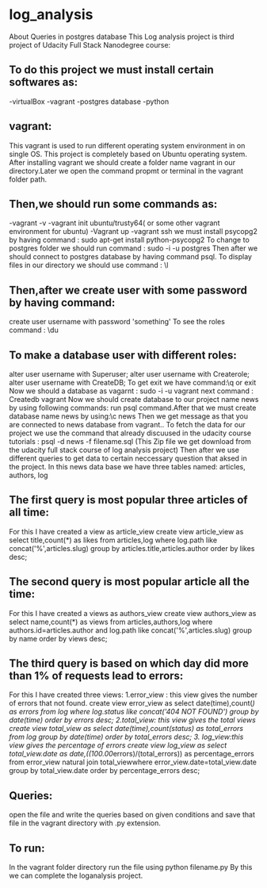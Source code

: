 # log_analysis
About Queries in postgres database
This Log analysis project is third project of Udacity Full Stack Nanodegree course:
## To do this project we must install certain softwares as:
  -virtualBox
  -vagrant
  -postgres database
  -python
## vagrant:
 This vagrant is used to run different operating system environment in on single OS.
This project is completely based on Ubuntu operating system.
After installing vagrant we should create a folder name vagrant in our directory.Later we open the command propmt or terminal in the vagrant folder path.
## Then,we should run some commands as:
  -vagrant -v
  -vagrant init ubuntu/trusty64( or some other vagrant environment for ubuntu)
  -Vagrant up
  -vagrant ssh
 we must install psycopg2 by having command : sudo apt-get install python-psycopg2 
 To change to postgres folder we should run command : sudo -i -u postgres
 Then after we should connect to  postgres database by having command psql.
To display files in our directory we should use command : \l
## Then,after we create user with some password by having command:
create user username with password 'something'
To see the roles command : \du
## To make a database user with different roles:
alter user username with Superuser;
alter user username with Createrole;
alter user username with CreateDB;
To get exit we have command:\q or exit
Now we should a database as vagarnt : sudo -i -u vagrant
next command : Createdb vagrant 
Now we should create database to our project name news by using following commands:
run psql command.After that we must create database name news by using:\c news
Then we get message as that you are connected to news database from vagrant..
To fetch the data for our project we use the command that already discuused in the udacity course tutorials : psql -d news -f filename.sql (This Zip file we get download from the udacity full stack course of log analysis project)
Then after we use different queries to get data to certain neccessary question that aksed in the project.
In this news data base we have three tables named:
      articles,
      authors,
      log
 ## The first query is most popular three articles of all time:
 For this  I have created a view as  article_view
create  view  article_view as select title,count(*) as likes from articles,log where  log.path like concat('%',articles.slug) group by articles.title,articles.author order by likes desc;
## The second query is most popular article all the time:
For this I have created a views as authors_view
create  view  authors_view as select name,count(*) as views from articles,authors,log where authors.id=articles.author and  log.path like concat('%',articles.slug) group by name order by views desc;
## The third query is based on which day did more than 1% of requests lead to errors:
For  this I have created three views:
1.error_view : this view gives the number of errors that not found.
create view error_view as select date(time),count(*) as errors  from log where log.status like concat('404 NOT FOUND') group by date(time) order by errors desc;
2.total_view: this view gives the total views
create view total_view as select date(time),count(status) as total_errors from log group by date(time)  order by total_errors desc;
3. log_view:this view gives the percentage of errors
create view log_view as select total_view.date as date,((100.00*errors)/(total_errors)) as percentage_errors from error_view natural join total_viewwhere error_view.date=total_view.date group by total_view.date order by percentage_errors desc;
## Queries:
 open the file and write the queries based on given conditions and save that file in the vagrant directory with .py extension.
## To run:
In the vagrant folder directory run the file using python filename.py
By this we can complete the loganalysis project.
 
